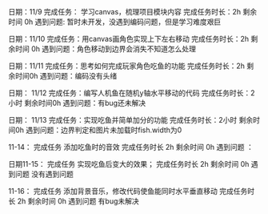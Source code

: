 日期：11/9 
完成任务： 学习canvas，梳理项目模块内容
完成任务时长：2h 
剩余时间 0h
遇到问题: 暂时未开发，没遇到编码问题，但是学习难度艰巨

日期：11/10
完成任务：用canvas画角色实现上下左右移动
完成任务时长：2h 
剩余时间 0h
遇到问题：角色移动到边界会消失不知道怎么处理

日期：11/11
完成任务：思考如何完成玩家角色吃鱼的功能
完成任务时长：2h
剩余时间0h
遇到问题：编码没有头绪

日期： 11/12
完成任务：编写人机鱼在随机y轴水平移动的代码 
完成任务时长：2小时
剩余时间0h
遇到问题：有bug还未解决

日期： 11/13
完成任务：实现吃鱼并简单加分的功能
完成任务时长：2小时
剩余时间0h
遇到问题：边界判定和图片未加载时fish.width为0

11-14：
完成任务 添加吃鱼时的音效
完成任务时长 2h 
剩余时间 0h 
遇到问题 ：

日期11-15：
完成任务 实现吃鱼后变大的效果；
完成任务时长 2h 
剩余时间 0h 
遇到问题 没有遇到问题 

11-16：
完成任务 添加背景音乐，修改代码使鱼能同时水平垂直移动
完成任务时长 2h 
剩余时间 0h 
遇到问题 有bug未解决
